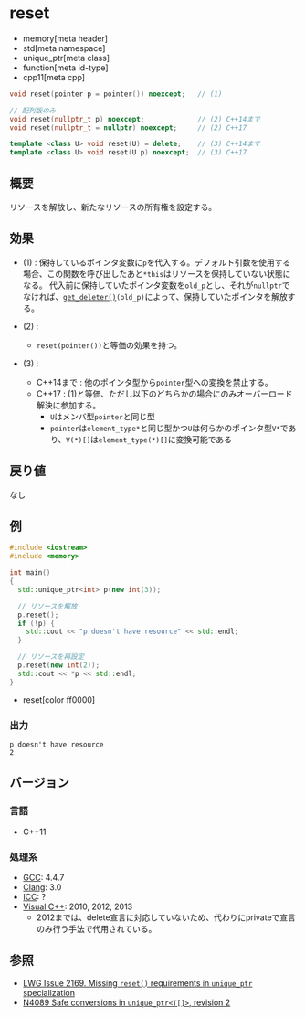 # reset
* memory[meta header]
* std[meta namespace]
* unique_ptr[meta class]
* function[meta id-type]
* cpp11[meta cpp]

```cpp
void reset(pointer p = pointer()) noexcept;   // (1)

// 配列版のみ
void reset(nullptr_t p) noexcept;             // (2) C++14まで
void reset(nullptr_t = nullptr) noexcept;     // (2) C++17

template <class U> void reset(U) = delete;    // (3) C++14まで
template <class U> void reset(U p) noexcept;  // (3) C++17
```

## 概要
リソースを解放し、新たなリソースの所有権を設定する。


## 効果
- (1) : 保持しているポインタ変数に`p`を代入する。デフォルト引数を使用する場合、この関数を呼び出したあと`*this`はリソースを保持していない状態になる。
    代入前に保持していたポインタ変数を`old_p`とし、それが`nullptr`でなければ、[`get_deleter()`](get_deleter.md)`(old_p)`によって、保持していたポインタを解放する。

- (2) :
    - `reset(pointer())`と等価の効果を持つ。

- (3) : 
    - C++14まで : 他のポインタ型から`pointer`型への変換を禁止する。
    - C++17 : (1)と等価、ただし以下のどちらかの場合にのみオーバーロード解決に参加する。
        - `U`はメンバ型`pointer`と同じ型
        - `pointer`は`element_type*`と同じ型かつ`U`は何らかのポインタ型`V*`であり、`V(*)[]`は`element_type(*)[]`に変換可能である


## 戻り値
なし


## 例
```cpp example
#include <iostream>
#include <memory>

int main()
{
  std::unique_ptr<int> p(new int(3));

  // リソースを解放
  p.reset();
  if (!p) {
    std::cout << "p doesn't have resource" << std::endl;
  }

  // リソースを再設定
  p.reset(new int(2));
  std::cout << *p << std::endl;
}
```
* reset[color ff0000]

### 出力
```
p doesn't have resource
2
```

## バージョン
### 言語
- C++11

### 処理系
- [GCC](/implementation.md#gcc): 4.4.7
- [Clang](/implementation.md#clang): 3.0
- [ICC](/implementation.md#icc): ?
- [Visual C++](/implementation.md#visual_cpp): 2010, 2012, 2013
    - 2012までは、delete宣言に対応していないため、代わりにprivateで宣言のみ行う手法で代用されている。


## 参照
- [LWG Issue 2169. Missing `reset()` requirements in `unique_ptr` specialization](http://www.open-std.org/jtc1/sc22/wg21/docs/lwg-defects.html#2169)
- [N4089 Safe conversions in `unique_ptr<T[]>`, revision 2](http://www.open-std.org/jtc1/sc22/wg21/docs/papers/2014/n4089.pdf)
